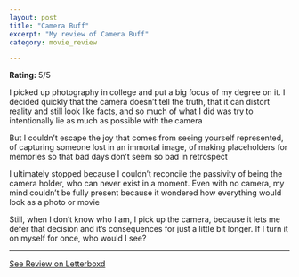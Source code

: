 ```yaml
---
layout: post
title: "Camera Buff"
excerpt: "My review of Camera Buff"
category: movie_review

---
```


**Rating:** 5/5

I picked up photography in college and put a big focus of my degree on it. I decided quickly that the camera doesn’t tell the truth, that it can distort reality and still look like facts, and so much of what I did was try to intentionally lie as much as possible with the camera

But I couldn’t escape the joy that comes from seeing yourself represented, of capturing someone lost in an immortal image, of making placeholders for memories so that bad days don’t seem so bad in retrospect

I ultimately stopped because I couldn’t reconcile the passivity of being the camera holder, who can never exist in a moment. Even with no camera, my mind couldn’t be fully present because it wondered how everything would look as a photo or movie

Still, when I don’t know who I am, I pick up the camera, because it lets me defer that decision and it’s consequences for just a little bit longer. If I turn it on myself for once, who would I see?

<hr>

[See Review on Letterboxd](https://boxd.it/3EeP1r)
